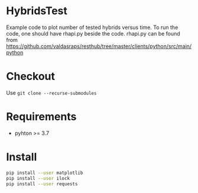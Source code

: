 # HybridsTest
Example code to plot number of tested hybrids versus time.
To run the code, one should have rhapi.py beside the code. rhapi.py can be found from 
https://github.com/valdasraps/resthub/tree/master/clients/python/src/main/python

# Checkout
Use ```git clone --recurse-submodules```

# Requirements
- pyhton >= 3.7

# Install
```bash
pip install --user matplotlib
pip install --user ilock
pip install --user requests
```
